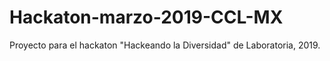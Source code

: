# Hackaton-marzo-2019-CCL-MX
Proyecto para el hackaton "Hackeando la Diversidad" de Laboratoria, 2019.
